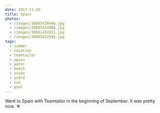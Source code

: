 ```yaml
---
date: 2017-11-26
title: Spain
photos:
  - /images/38605439446.jpg
  - /images/38605454986.jpg
  - /images/38661451931.jpg
  - /images/38605452596.jpg
tags:
  - summer
  - vacation
  - teamtailor
  - spain
  - water
  - beach
  - suzan
  - andré
  - sun
  - pool
---
```


Went to Spain with Teamtailor in the beginning of September. It was pretty nice. ☀️
